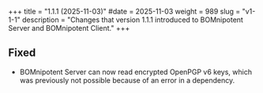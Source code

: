 +++
title = "1.1.1 (2025-11-03)"
#date = 2025-11-03
weight = 989
slug = "v1-1-1"
description = "Changes that version 1.1.1 introduced to BOMnipotent Server and BOMnipotent Client."
+++

## Fixed
- BOMnipotent Server can now read encrypted OpenPGP v6 keys, which was previously not possible because of an error in a dependency.
